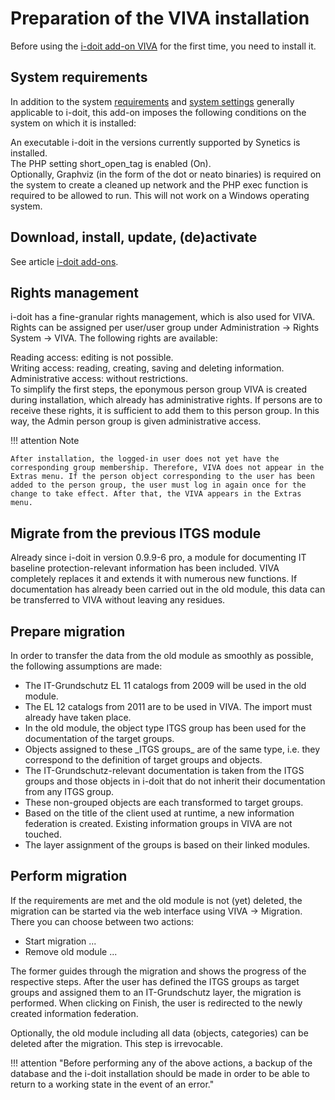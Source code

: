 # Preparation of the VIVA installation

Before using the [i-doit add-on VIVA](../index.md) for the first time, you need to install it.

System requirements
-------------------

In addition to the system [requirements](../../installation/system-requirements.md) and [system settings](../../installation/manual-installation/system-settings.md) generally applicable to i-doit, this add-on imposes the following conditions on the system on which it is installed:

An executable i-doit in the versions currently supported by Synetics is installed.  
The PHP setting short_open_tag is enabled (On).  
Optionally, Graphviz (in the form of the dot or neato binaries) is required on the system to create a cleaned up network and the PHP exec function is required to be allowed to run. This will not work on a Windows operating system.

Download, install, update, (de)activate
---------------------------------------

See article [i-doit add-ons](../index.md).

Rights management
-----------------

i-doit has a fine-granular rights management, which is also used for VIVA. Rights can be assigned per user/user group under Administration → Rights System → VIVA. The following rights are available:

Reading access: editing is not possible.  
Writing access: reading, creating, saving and deleting information.  
Administrative access: without restrictions.  
To simplify the first steps, the eponymous person group VIVA is created during installation, which already has administrative rights. If persons are to receive these rights, it is sufficient to add them to this person group. In this way, the Admin person group is given administrative access.

!!! attention Note

    After installation, the logged-in user does not yet have the corresponding group membership. Therefore, VIVA does not appear in the Extras menu. If the person object corresponding to the user has been added to the person group, the user must log in again once for the change to take effect. After that, the VIVA appears in the Extras menu.

Migrate from the previous ITGS module
-------------------------------------

Already since i-doit in version 0.9.9-6 pro, a module for documenting IT baseline protection-relevant information has been included. VIVA completely replaces it and extends it with numerous new functions. If documentation has already been carried out in the old module, this data can be transferred to VIVA without leaving any residues.

Prepare migration
-----------------

In order to transfer the data from the old module as smoothly as possible, the following assumptions are made:

*   The IT-Grundschutz EL 11 catalogs from 2009 will be used in the old module.
*   The EL 12 catalogs from 2011 are to be used in VIVA. The import must already have taken place.
*   In the old module, the object type ITGS group has been used for the documentation of the target groups.
*   Objects assigned to these \_ITGS groups\_ are of the same type, i.e. they correspond to the definition of target groups and objects.
*   The IT-Grundschutz-relevant documentation is taken from the ITGS groups and those objects in i-doit that do not inherit their documentation from any ITGS group.
*   These non-grouped objects are each transformed to target groups.
*   Based on the title of the client used at runtime, a new information federation is created. Existing information groups in VIVA are not touched.
*   The layer assignment of the groups is based on their linked modules.

Perform migration
-----------------

If the requirements are met and the old module is not (yet) deleted, the migration can be started via the web interface using VIVA → Migration. There you can choose between two actions:

*   Start migration ...
*   Remove old module ...

The former guides through the migration and shows the progress of the respective steps. After the user has defined the ITGS groups as target groups and assigned them to an IT-Grundschutz layer, the migration is performed. When clicking on Finish, the user is redirected to the newly created information federation.

Optionally, the old module including all data (objects, categories) can be deleted after the migration. This step is irrevocable.

!!! attention "Before performing any of the above actions, a backup of the database and the i-doit installation should be made in order to be able to return to a working state in the event of an error."
